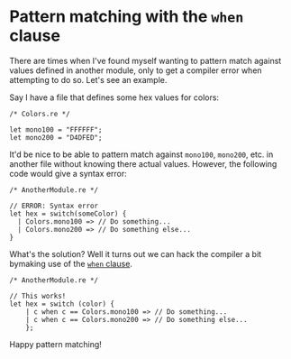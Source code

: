 # Pattern matching with the `when` clause

There are times when I've found myself wanting to pattern match against values
defined in another module, only to get a compiler error when attempting to do
so. Let's see an example.

Say I have a file that defines some hex values for colors:

```reason
/* Colors.re */

let mono100 = "FFFFFF";
let mono200 = "D4DFED";
```

It'd be nice to be able to pattern match against `mono100`, `mono200`, etc. in
another file without knowing there actual values. However, the following code
would give a syntax error:

```reason
/* AnotherModule.re */

// ERROR: Syntax error
let hex = switch(someColor) {
  | Colors.mono100 => // Do something...
  | Colors.mono200 => // Do something else...
}
```

What's the solution? Well it turns out we can hack the compiler a bit bymaking
use of the [`when`
clause](https://reasonml.github.io/docs/en/pattern-matching#when-clauses).

```reason
/* AnotherModule.re */

// This works!
let hex = switch (color) {
    | c when c == Colors.mono100 => // Do something...
    | c when c == Colors.mono200 => // Do something else...
    };
```

Happy pattern matching!
